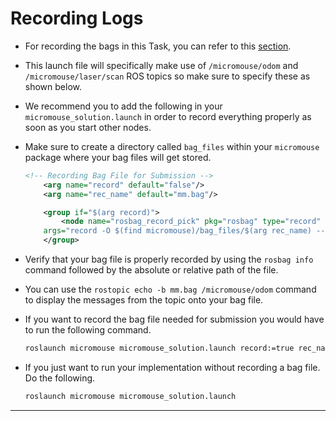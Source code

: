 # Recording Logs

- For recording the bags in this Task, you can refer to this [section](../task0/recording-logs.html).

- This launch file will specifically make use of `/micromouse/odom` and `/micromouse/laser/scan` ROS topics so make sure to specify these as shown below.

- We recommend you to add the following in your `micromouse_solution.launch` in order to record everything properly as soon as you start other nodes.

- Make sure to create a directory called `bag_files` within your `micromouse` package where your bag files will get stored.

    ```xml
    <!-- Recording Bag File for Submission -->
        <arg name="record" default="false"/>
        <arg name="rec_name" default="mm.bag"/>

        <group if="$(arg record)">
            <node name="rosbag_record_pick" pkg="rosbag" type="record"
        args="record -O $(find micromouse)/bag_files/$(arg rec_name) --chunksize=10 /micromouse/odom /micromouse/laser/scan" output="screen"/>
        </group>
    ```


- Verify that your bag file is properly recorded by using the `rosbag info` command followed by the absolute or relative path of the file.

- You can use the `rostopic echo -b mm.bag /micromouse/odom` command to display the messages from the topic onto your bag file.

- If you want to record the bag file needed for submission you would have to run the following command.

    ```bash
    roslaunch micromouse micromouse_solution.launch record:=true rec_name:=mm.bag
    ```

- If you just want to run your implementation without recording a bag file. Do the following.

    ```bash
    roslaunch micromouse micromouse_solution.launch
    ```

---

